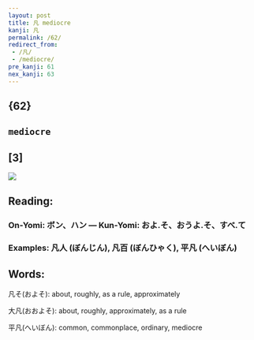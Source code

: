 ```yaml
---
layout: post
title: 凡 mediocre
kanji: 凡
permalink: /62/
redirect_from:
 - /凡/
 - /mediocre/
pre_kanji: 61
nex_kanji: 63
---
```


## {62}

## `mediocre`

## [3]

<div class="stroke"><img src="E587A1.png" /></div>

## Reading:

### On-Yomi: ボン、ハン &mdash; Kun-Yomi: およ.そ、おうよ.そ、すべ.て

### Examples: 凡人 (ぼんじん), 凡百 (ぼんひゃく), 平凡 (へいぼん)

## Words:

凡そ(およそ): about, roughly, as a rule, approximately

大凡(おおよそ): about, roughly, approximately, as a rule

平凡(へいぼん): common, commonplace, ordinary, mediocre
